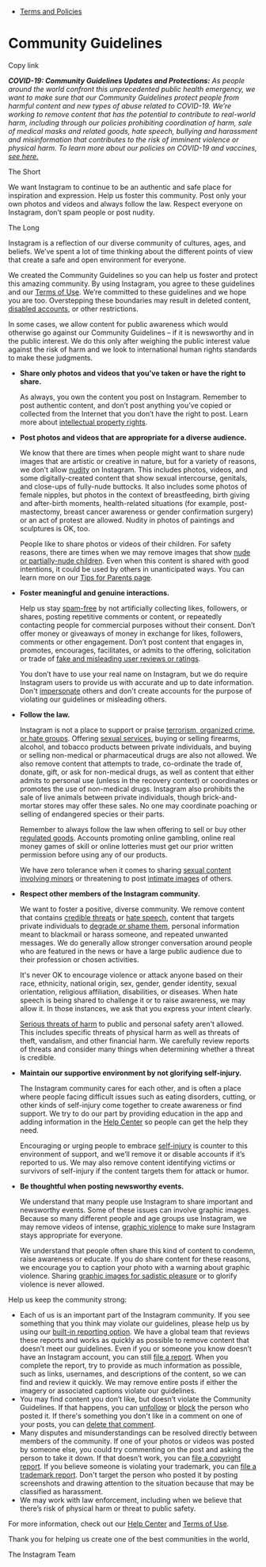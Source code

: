 *   [Terms and Policies](https://help.instagram.com/1417489251945243/?helpref=breadcrumb)

Community Guidelines
====================

Copy link

_**COVID-19: Community Guidelines Updates and Protections:** As people around the world confront this unprecedented public health emergency, we want to make sure that our Community Guidelines protect people from harmful content and new types of abuse related to COVID-19. We’re working to remove content that has the potential to contribute to real-world harm, including through our policies prohibiting coordination of harm, sale of medical masks and related goods, hate speech, bullying and harassment and misinformation that contributes to the risk of imminent violence or physical harm. To learn more about our policies on COVID-19 and vaccines, [see here.](https://help.instagram.com/697825587576762?helpref=faq_content)_

The Short

We want Instagram to continue to be an authentic and safe place for inspiration and expression. Help us foster this community. Post only your own photos and videos and always follow the law. Respect everyone on Instagram, don’t spam people or post nudity.

The Long

Instagram is a reflection of our diverse community of cultures, ages, and beliefs. We’ve spent a lot of time thinking about the different points of view that create a safe and open environment for everyone.

We created the Community Guidelines so you can help us foster and protect this amazing community. By using Instagram, you agree to these guidelines and our [Terms of Use](https://www.instagram.com/legal/terms). We’re committed to these guidelines and we hope you are too. Overstepping these boundaries may result in deleted content, [disabled accounts](https://help.instagram.com/366993040048856?helpref=faq_content), or other restrictions.

In some cases, we allow content for public awareness which would otherwise go against our Community Guidelines – if it is newsworthy and in the public interest. We do this only after weighing the public interest value against the risk of harm and we look to international human rights standards to make these judgments.

*   **Share only photos and videos that you’ve taken or have the right to share.**
    
    As always, you own the content you post on Instagram. Remember to post authentic content, and don’t post anything you’ve copied or collected from the Internet that you don’t have the right to post. Learn more about [intellectual property rights](https://help.instagram.com/126382350847838?helpref=faq_content).
    
*   **Post photos and videos that are appropriate for a diverse audience.**
    
    We know that there are times when people might want to share nude images that are artistic or creative in nature, but for a variety of reasons, we don’t allow [nudity](https://l.instagram.com/?u=https%3A%2F%2Fwww.facebook.com%2Fcommunitystandards%2Fadult_nudity_sexual_activity&e=AT2RR0Ed0ne8VRkQFMBt_bBTXupW9h9zNw54z9AeDUsx9drtO5MnnZKTu-jyzJbSczLGHDGsApazYKp9vKnSzZznCaJgiemycZCSzT456yAd9PciTG4HyaF6MwyFiqxce84Al5eKPw-kAqVTii9ckrQXbDGkLZHWDx9cAw) on Instagram. This includes photos, videos, and some digitally-created content that show sexual intercourse, genitals, and close-ups of fully-nude buttocks. It also includes some photos of female nipples, but photos in the context of breastfeeding, birth giving and after-birth moments, health-related situations (for example, post-mastectomy, breast cancer awareness or gender confirmation surgery) or an act of protest are allowed. Nudity in photos of paintings and sculptures is OK, too.
    
    People like to share photos or videos of their children. For safety reasons, there are times when we may remove images that show [nude or partially-nude children](https://l.instagram.com/?u=https%3A%2F%2Fwww.facebook.com%2Fcommunitystandards%2Fchild_nudity_sexual_exploitation&e=AT2RR0Ed0ne8VRkQFMBt_bBTXupW9h9zNw54z9AeDUsx9drtO5MnnZKTu-jyzJbSczLGHDGsApazYKp9vKnSzZznCaJgiemycZCSzT456yAd9PciTG4HyaF6MwyFiqxce84Al5eKPw-kAqVTii9ckrQXbDGkLZHWDx9cAw). Even when this content is shared with good intentions, it could be used by others in unanticipated ways. You can learn more on our [Tips for Parents page](https://help.instagram.com/154475974694511/?helpref=faq_content).
    
*   **Foster meaningful and genuine interactions.**
    
    Help us stay [spam-free](https://l.instagram.com/?u=https%3A%2F%2Fwww.facebook.com%2Fcommunitystandards%2Fspam&e=AT2RR0Ed0ne8VRkQFMBt_bBTXupW9h9zNw54z9AeDUsx9drtO5MnnZKTu-jyzJbSczLGHDGsApazYKp9vKnSzZznCaJgiemycZCSzT456yAd9PciTG4HyaF6MwyFiqxce84Al5eKPw-kAqVTii9ckrQXbDGkLZHWDx9cAw) by not artificially collecting likes, followers, or shares, posting repetitive comments or content, or repeatedly contacting people for commercial purposes without their consent. Don’t offer money or giveaways of money in exchange for likes, followers, comments or other engagement. Don’t post content that engages in, promotes, encourages, facilitates, or admits to the offering, solicitation or trade of [fake and misleading user reviews or ratings](https://l.instagram.com/?u=https%3A%2F%2Fwww.facebook.com%2Fcommunitystandards%2Ffraud_deception&e=AT2RR0Ed0ne8VRkQFMBt_bBTXupW9h9zNw54z9AeDUsx9drtO5MnnZKTu-jyzJbSczLGHDGsApazYKp9vKnSzZznCaJgiemycZCSzT456yAd9PciTG4HyaF6MwyFiqxce84Al5eKPw-kAqVTii9ckrQXbDGkLZHWDx9cAw).
    
    You don’t have to use your real name on Instagram, but we do require Instagram users to provide us with accurate and up to date information. Don't [impersonate](https://l.instagram.com/?u=https%3A%2F%2Fwww.facebook.com%2Fcommunitystandards%2Fmisrepresentation&e=AT2RR0Ed0ne8VRkQFMBt_bBTXupW9h9zNw54z9AeDUsx9drtO5MnnZKTu-jyzJbSczLGHDGsApazYKp9vKnSzZznCaJgiemycZCSzT456yAd9PciTG4HyaF6MwyFiqxce84Al5eKPw-kAqVTii9ckrQXbDGkLZHWDx9cAw) others and don't create accounts for the purpose of violating our guidelines or misleading others.
    
*   **Follow the law.**
    
    Instagram is not a place to support or praise [terrorism, organized crime, or hate groups](https://l.instagram.com/?u=https%3A%2F%2Fwww.facebook.com%2Fcommunitystandards%2Fdangerous_individuals_organizations&e=AT2RR0Ed0ne8VRkQFMBt_bBTXupW9h9zNw54z9AeDUsx9drtO5MnnZKTu-jyzJbSczLGHDGsApazYKp9vKnSzZznCaJgiemycZCSzT456yAd9PciTG4HyaF6MwyFiqxce84Al5eKPw-kAqVTii9ckrQXbDGkLZHWDx9cAw). Offering [sexual services](https://l.instagram.com/?u=https%3A%2F%2Fwww.facebook.com%2Fcommunitystandards%2Fsexual_solicitation&e=AT2RR0Ed0ne8VRkQFMBt_bBTXupW9h9zNw54z9AeDUsx9drtO5MnnZKTu-jyzJbSczLGHDGsApazYKp9vKnSzZznCaJgiemycZCSzT456yAd9PciTG4HyaF6MwyFiqxce84Al5eKPw-kAqVTii9ckrQXbDGkLZHWDx9cAw), buying or selling firearms, alcohol, and tobacco products between private individuals, and buying or selling non-medical or pharmaceutical drugs are also not allowed. We also remove content that attempts to trade, co-ordinate the trade of, donate, gift, or ask for non-medical drugs, as well as content that either admits to personal use (unless in the recovery context) or coordinates or promotes the use of non-medical drugs. Instagram also prohibits the sale of live animals between private individuals, though brick-and-mortar stores may offer these sales. No one may coordinate poaching or selling of endangered species or their parts.
    
    Remember to always follow the law when offering to sell or buy other [regulated goods](https://l.instagram.com/?u=https%3A%2F%2Fwww.facebook.com%2Fcommunitystandards%2Fregulated_goods&e=AT2RR0Ed0ne8VRkQFMBt_bBTXupW9h9zNw54z9AeDUsx9drtO5MnnZKTu-jyzJbSczLGHDGsApazYKp9vKnSzZznCaJgiemycZCSzT456yAd9PciTG4HyaF6MwyFiqxce84Al5eKPw-kAqVTii9ckrQXbDGkLZHWDx9cAw). Accounts promoting online gambling, online real money games of skill or online lotteries must get our prior written permission before using any of our products.
    
    We have zero tolerance when it comes to sharing [sexual content involving minors](https://l.instagram.com/?u=https%3A%2F%2Fwww.facebook.com%2Fcommunitystandards%2Fchild_nudity_sexual_exploitation&e=AT2RR0Ed0ne8VRkQFMBt_bBTXupW9h9zNw54z9AeDUsx9drtO5MnnZKTu-jyzJbSczLGHDGsApazYKp9vKnSzZznCaJgiemycZCSzT456yAd9PciTG4HyaF6MwyFiqxce84Al5eKPw-kAqVTii9ckrQXbDGkLZHWDx9cAw) or threatening to post [intimate images](https://l.instagram.com/?u=https%3A%2F%2Fwww.facebook.com%2Fcommunitystandards%2Fsexual_exploitation_adults&e=AT2RR0Ed0ne8VRkQFMBt_bBTXupW9h9zNw54z9AeDUsx9drtO5MnnZKTu-jyzJbSczLGHDGsApazYKp9vKnSzZznCaJgiemycZCSzT456yAd9PciTG4HyaF6MwyFiqxce84Al5eKPw-kAqVTii9ckrQXbDGkLZHWDx9cAw) of others.
    
*   **Respect other members of the Instagram community.**
    
    We want to foster a positive, diverse community. We remove content that contains [credible threats](https://l.instagram.com/?u=https%3A%2F%2Fwww.facebook.com%2Fcommunitystandards%2Fcredible_violence&e=AT2RR0Ed0ne8VRkQFMBt_bBTXupW9h9zNw54z9AeDUsx9drtO5MnnZKTu-jyzJbSczLGHDGsApazYKp9vKnSzZznCaJgiemycZCSzT456yAd9PciTG4HyaF6MwyFiqxce84Al5eKPw-kAqVTii9ckrQXbDGkLZHWDx9cAw) or [hate speech](https://l.instagram.com/?u=https%3A%2F%2Fwww.facebook.com%2Fcommunitystandards%2Fhate_speech&e=AT2RR0Ed0ne8VRkQFMBt_bBTXupW9h9zNw54z9AeDUsx9drtO5MnnZKTu-jyzJbSczLGHDGsApazYKp9vKnSzZznCaJgiemycZCSzT456yAd9PciTG4HyaF6MwyFiqxce84Al5eKPw-kAqVTii9ckrQXbDGkLZHWDx9cAw), content that targets private individuals to [degrade or shame them](https://l.instagram.com/?u=https%3A%2F%2Fwww.facebook.com%2Fcommunitystandards%2Fbullying&e=AT2RR0Ed0ne8VRkQFMBt_bBTXupW9h9zNw54z9AeDUsx9drtO5MnnZKTu-jyzJbSczLGHDGsApazYKp9vKnSzZznCaJgiemycZCSzT456yAd9PciTG4HyaF6MwyFiqxce84Al5eKPw-kAqVTii9ckrQXbDGkLZHWDx9cAw), personal information meant to blackmail or harass someone, and repeated unwanted messages. We do generally allow stronger conversation around people who are featured in the news or have a large public audience due to their profession or chosen activities.
    
    It's never OK to encourage violence or attack anyone based on their race, ethnicity, national origin, sex, gender, gender identity, sexual orientation, religious affiliation, disabilities, or diseases. When hate speech is being shared to challenge it or to raise awareness, we may allow it. In those instances, we ask that you express your intent clearly.
    
    [Serious threats of harm](https://l.instagram.com/?u=https%3A%2F%2Fwww.facebook.com%2Fcommunitystandards%2Fcredible_violence&e=AT2RR0Ed0ne8VRkQFMBt_bBTXupW9h9zNw54z9AeDUsx9drtO5MnnZKTu-jyzJbSczLGHDGsApazYKp9vKnSzZznCaJgiemycZCSzT456yAd9PciTG4HyaF6MwyFiqxce84Al5eKPw-kAqVTii9ckrQXbDGkLZHWDx9cAw) to public and personal safety aren't allowed. This includes specific threats of physical harm as well as threats of theft, vandalism, and other financial harm. We carefully review reports of threats and consider many things when determining whether a threat is credible.
    
*   **Maintain our supportive environment by not glorifying self-injury.**
    
    The Instagram community cares for each other, and is often a place where people facing difficult issues such as eating disorders, cutting, or other kinds of self-injury come together to create awareness or find support. We try to do our part by providing education in the app and adding information in the [Help Center](https://help.instagram.com/) so people can get the help they need.
    
    Encouraging or urging people to embrace [self-injury](https://l.instagram.com/?u=https%3A%2F%2Fwww.facebook.com%2Fcommunitystandards%2Fsuicide_self_injury_violence&e=AT2RR0Ed0ne8VRkQFMBt_bBTXupW9h9zNw54z9AeDUsx9drtO5MnnZKTu-jyzJbSczLGHDGsApazYKp9vKnSzZznCaJgiemycZCSzT456yAd9PciTG4HyaF6MwyFiqxce84Al5eKPw-kAqVTii9ckrQXbDGkLZHWDx9cAw) is counter to this environment of support, and we’ll remove it or disable accounts if it’s reported to us. We may also remove content identifying victims or survivors of self-injury if the content targets them for attack or humor.
    
*   **Be thoughtful when posting newsworthy events.**
    
    We understand that many people use Instagram to share important and newsworthy events. Some of these issues can involve graphic images. Because so many different people and age groups use Instagram, we may remove videos of intense, [graphic violence](https://l.instagram.com/?u=https%3A%2F%2Fwww.facebook.com%2Fcommunitystandards%2Fgraphic_violence&e=AT2RR0Ed0ne8VRkQFMBt_bBTXupW9h9zNw54z9AeDUsx9drtO5MnnZKTu-jyzJbSczLGHDGsApazYKp9vKnSzZznCaJgiemycZCSzT456yAd9PciTG4HyaF6MwyFiqxce84Al5eKPw-kAqVTii9ckrQXbDGkLZHWDx9cAw) to make sure Instagram stays appropriate for everyone.
    
    We understand that people often share this kind of content to condemn, raise awareness or educate. If you do share content for these reasons, we encourage you to caption your photo with a warning about graphic violence. Sharing [graphic images for sadistic pleasure](https://l.instagram.com/?u=https%3A%2F%2Fwww.facebook.com%2Fcommunitystandards%2Fcruel_insensitive&e=AT2RR0Ed0ne8VRkQFMBt_bBTXupW9h9zNw54z9AeDUsx9drtO5MnnZKTu-jyzJbSczLGHDGsApazYKp9vKnSzZznCaJgiemycZCSzT456yAd9PciTG4HyaF6MwyFiqxce84Al5eKPw-kAqVTii9ckrQXbDGkLZHWDx9cAw) or to glorify violence is never allowed.
    

Help us keep the community strong:

*   Each of us is an important part of the Instagram community. If you see something that you think may violate our guidelines, please help us by using our [built-in reporting option](https://help.instagram.com/165828726894770?helpref=faq_content). We have a global team that reviews these reports and works as quickly as possible to remove content that doesn’t meet our guidelines. Even if you or someone you know doesn’t have an Instagram account, you can still [file a report](https://help.instagram.com/contact/383679321740945). When you complete the report, try to provide as much information as possible, such as links, usernames, and descriptions of the content, so we can find and review it quickly. We may remove entire posts if either the imagery or associated captions violate our guidelines.
*   You may find content you don’t like, but doesn’t violate the Community Guidelines. If that happens, you can [unfollow](https://help.instagram.com/286340048138725?helpref=faq_content) or [block](https://help.instagram.com/426700567389543/?helpref=faq_content) the person who posted it. If there's something you don't like in a comment on one of your posts, you can [delete that comment](https://help.instagram.com/289098941190483?helpref=faq_content).
*   Many disputes and misunderstandings can be resolved directly between members of the community. If one of your photos or videos was posted by someone else, you could try commenting on the post and asking the person to take it down. If that doesn’t work, you can [file a copyright report](https://help.instagram.com/126382350847838?helpref=faq_content). If you believe someone is violating your trademark, you can [file a trademark report](https://help.instagram.com/222826637847963?helpref=faq_content). Don't target the person who posted it by posting screenshots and drawing attention to the situation because that may be classified as harassment.
*   We may work with law enforcement, including when we believe that there’s risk of physical harm or threat to public safety.

For more information, check out our [Help Center](https://help.instagram.com/) and [Terms of Use](https://l.instagram.com/?u=http%3A%2F%2Finstagram.com%2Flegal%2Fterms%2F%23&e=AT2RR0Ed0ne8VRkQFMBt_bBTXupW9h9zNw54z9AeDUsx9drtO5MnnZKTu-jyzJbSczLGHDGsApazYKp9vKnSzZznCaJgiemycZCSzT456yAd9PciTG4HyaF6MwyFiqxce84Al5eKPw-kAqVTii9ckrQXbDGkLZHWDx9cAw).

Thank you for helping us create one of the best communities in the world,

The Instagram Team